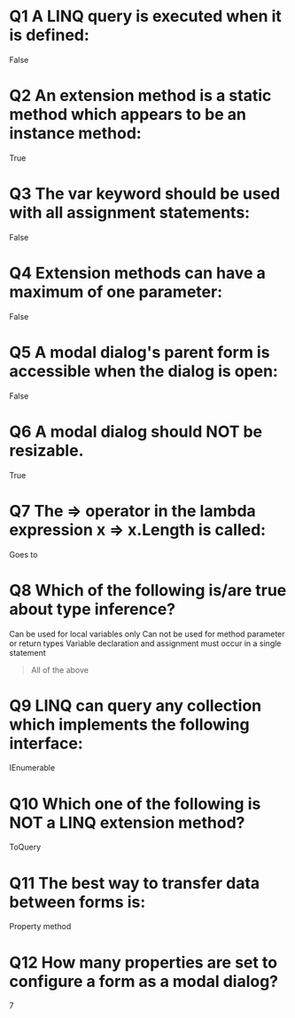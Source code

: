 # Q1 A LINQ query is executed when it is defined:
False

# Q2 An extension method is a static method which appears to be an instance method:
True

# Q3 The var keyword should be used with all assignment statements:
False

# Q4 Extension methods can have a maximum of one parameter:
False

# Q5 A modal dialog's parent form is accessible when the dialog is open:
False

# Q6 A modal dialog should NOT be resizable.
True

# Q7 The => operator in the lambda expression x => x.Length is called:
Goes to

# Q8 Which of the following is/are true about type inference?
Can be used for local variables only
Can not be used for method parameter or return types
Variable declaration and assignment must occur in a single statement
> All of the above

# Q9 LINQ can query any collection which implements the following interface:
IEnumerable

# Q10 Which one of the following is NOT a LINQ extension method?
ToQuery

# Q11 The best way to transfer data between forms is:
Property method

# Q12 How many properties are set to configure a form as a modal dialog?
7

